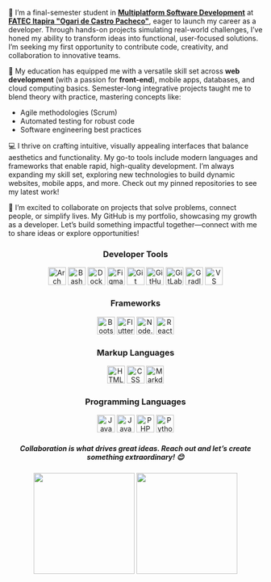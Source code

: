 <p>🌱 I’m a final-semester student in <a href="https://fatecitapira.cps.sp.gov.br/desenvolvimento-de-software-multiplatforma/"><strong>Multiplatform Software Development</strong></a> at <a href="https://www.linkedin.com/school/faculdade-estadual-de-tecnologia-de-itapira-ogari-de-castro-pacheco/"><strong>FATEC Itapira "Ogari de Castro Pacheco"</strong></a>, eager to launch my career as a developer. Through hands-on projects simulating real-world challenges, I’ve honed my ability to transform ideas into functional, user-focused solutions. I’m seeking my first opportunity to contribute code, creativity, and collaboration to innovative teams.</p>

<p>🚀 My education has equipped me with a versatile skill set across <strong>web development</strong> (with a passion for <strong>front-end</strong>), mobile apps, databases, and cloud computing basics. Semester-long integrative projects taught me to blend theory with practice, mastering concepts like:</p>
<ul>
  <li>Agile methodologies (Scrum)</li>
  <li>Automated testing for robust code</li>
  <li>Software engineering best practices</li>
</ul>

<p>💻 I thrive on crafting intuitive, visually appealing interfaces that balance aesthetics and functionality. My go-to tools include modern languages and frameworks that enable rapid, high-quality development. I’m always expanding my skill set, exploring new technologies to build dynamic websites, mobile apps, and more. Check out my pinned repositories to see my latest work!</p>

<p>🌟 I’m excited to collaborate on projects that solve problems, connect people, or simplify lives. My GitHub is my portfolio, showcasing my growth as a developer. Let’s build something impactful together—connect with me to share ideas or explore opportunities!</p>

<div align="center">
  <h3>Developer Tools</h3>
  <img src="https://skillicons.dev/icons?i=arch" height="35" alt="Arch Linux" /> 
  <img src="https://skillicons.dev/icons?i=bash" height="35" alt="Bash" />
  <img src="https://skillicons.dev/icons?i=docker" height="35" alt="Docker" />
  <img src="https://skillicons.dev/icons?i=figma" height="35" alt="Figma" />
  <img src="https://skillicons.dev/icons?i=git" height="35" alt="Git" />
  <img src="https://skillicons.dev/icons?i=github" height="35" alt="GitHub" />
  <img src="https://skillicons.dev/icons?i=gitlab" height="35" alt="GitLab" />
  <img src="https://skillicons.dev/icons?i=gradle" height="35" alt="Gradle" />
  <img src="https://skillicons.dev/icons?i=vscode" height="35" alt="VS Code" />
</div>

<div align="center">
  <h3>Frameworks</h3>
  <img src="https://skillicons.dev/icons?i=bootstrap" height="35" alt="Bootstrap" />
  <img src="https://skillicons.dev/icons?i=flutter" height="35" alt="Flutter" />
  <img src="https://skillicons.dev/icons?i=nodejs" height="35" alt="Node.JS" />
  <img src="https://skillicons.dev/icons?i=react" height="35" alt="React" />
</div>

<div align="center">
  <h3>Markup Languages</h3>
  <img src="https://skillicons.dev/icons?i=html" height="35" alt="HTML" />
  <img src="https://skillicons.dev/icons?i=css" height="35" alt="CSS" />
  <img src="https://skillicons.dev/icons?i=markdown" height="35" alt="Markdown" />
</div>

<div align="center">
  <h3>Programming Languages</h3>
  <img src="https://skillicons.dev/icons?i=js" height="35" alt="JavaScript" />
  <img src="https://skillicons.dev/icons?i=java" height="35" alt="Java" />
  <img src="https://skillicons.dev/icons?i=php" height="35" alt="PHP" />
  <img src="https://skillicons.dev/icons?i=python" height="35" alt="Python" />

<h5>Collaboration is what drives great ideas. Reach out and let’s create something extraordinary! 😊</h5>
</div>

<div align="center">
  <!-- GitHub Stats Card with light/dark theme -->
  <picture>
    <source 
    srcset="https://github-readme-stats.vercel.app/api?username=joaopaulobernucio&text_bold=false&show_icons=true&theme=vue-dark"
    media="(prefers-color-scheme: dark)"
    />
    <source
    srcset="https://github-readme-stats.vercel.app/api?username=joaopaulobernucio&text_bold=false&show_icons=true&theme=vue"
    media="(prefers-color-scheme: light), (prefers-color-scheme: no-preference)"
    />
    <img 
      height="200"
      src="https://github-readme-stats.vercel.app/api?username=joaopaulobernucio"
    />
  </picture>

  <!-- Top Languages Card with light/dark theme -->
  <picture>
    <source 
    srcset="https://github-readme-stats.vercel.app/api/top-langs/?username=joaopaulobernucio&layout=compact&langs_count=8&card_width=310&theme=vue-dark"
    media="(prefers-color-scheme: dark)"
    />
    <source
    srcset="https://github-readme-stats.vercel.app/api/top-langs/?username=joaopaulobernucio&layout=compact&langs_count=8&card_width=310&theme=vue"
    media="(prefers-color-scheme: light), (prefers-color-scheme: no-preference)"
    />
    <img
      height="200"
      src="https://github-readme-stats.vercel.app/api/top-langs/?username=joaopaulobernucio"
    />
  </picture>
</div>
